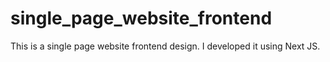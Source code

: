 # single_page_website_frontend
This is a single page website frontend design. I developed it using Next JS. 
